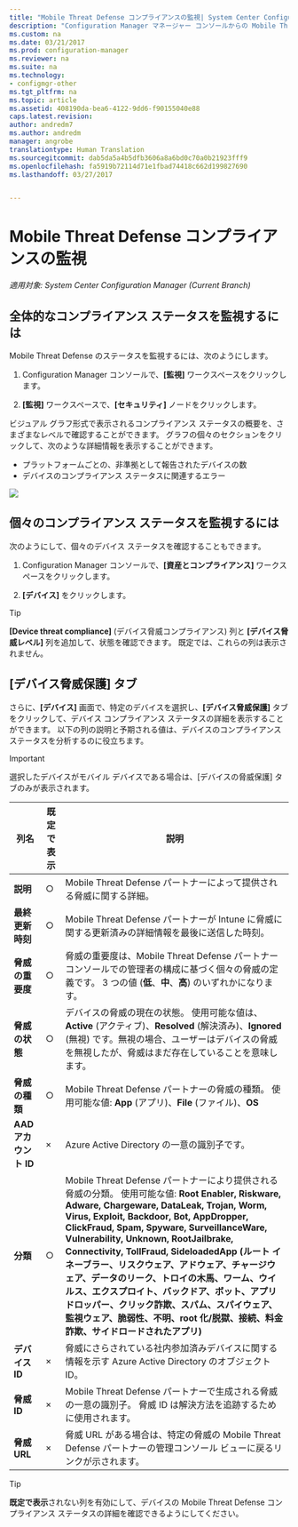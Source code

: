 ```yaml
---
title: "Mobile Threat Defense コンプライアンスの監視| System Center Configuration Manager"
description: "Configuration Manager マネージャー コンソールからの Mobile Threat Defense パートナー コンプライアンス ステータスの監視"
ms.custom: na
ms.date: 03/21/2017
ms.prod: configuration-manager
ms.reviewer: na
ms.suite: na
ms.technology:
- configmgr-other
ms.tgt_pltfrm: na
ms.topic: article
ms.assetid: 408190da-bea6-4122-9dd6-f90155040e88
caps.latest.revision: 
author: andredm7
ms.author: andredm
manager: angrobe
translationtype: Human Translation
ms.sourcegitcommit: dab5da5a4b5dfb3606a8a6bd0c70a0b21923fff9
ms.openlocfilehash: fa5919b72114d71e1fbad74418c662d199827690
ms.lasthandoff: 03/27/2017


---
```


# <a name="monitor-mobile-threat-defense-compliance"></a>**Mobile Threat Defense コンプライアンスの監視**

*適用対象: System Center Configuration Manager (Current Branch)*

## <a name="to-monitor-the-overall-compliance-status"></a>全体的なコンプライアンス ステータスを監視するには

Mobile Threat Defense のステータスを監視するには、次のようにします。

1.  Configuration Manager コンソールで、**[監視]** ワークスペースをクリックします。

2.  **[監視]** ワークスペースで、**[セキュリティ]** ノードをクリックします。

ビジュアル グラフ形式で表示されるコンプライアンス ステータスの概要を、さまざまなレベルで確認することができます。 グラフの個々のセクションをクリックして、次のような詳細情報を表示することができます。 

- プラットフォームごとの、非準拠として報告されたデバイスの数
- デバイスのコンプライアンス ステータスに関連するエラー

![](http://i.imgur.com/bmPsiWk.png)

## <a name="to-monitor-the-individual-compliance-status"></a>個々のコンプライアンス ステータスを監視するには

次のようにして、個々のデバイス ステータスを確認することもできます。

1.  Configuration Manager コンソールで、**[資産とコンプライアンス]** ワークスペースをクリックします。

2.  **[デバイス]** をクリックします。

> [!TIP] 
> **[Device threat compliance]** (デバイス脅威コンプライアンス) 列と **[デバイス脅威レベル]** 列を追加して、状態を確認できます。 既定では、これらの列は表示されません。

## <a name="device-threat-protection-tab"></a>[デバイス脅威保護] タブ

さらに、**[デバイス]** 画面で、特定のデバイスを選択し、**[デバイス脅威保護]** タブをクリックして、デバイス コンプライアンス ステータスの詳細を表示することができます。 以下の列の説明と予期される値は、デバイスのコンプライアンス ステータスを分析するのに役立ちます。

> [!IMPORTANT] 
> 選択したデバイスがモバイル デバイスである場合は、[デバイスの脅威保護] タブのみが表示されます。

|列名|既定で表示|説明| 
|-|-|-|
|**説明**| ○ | Mobile Threat Defense パートナーによって提供される脅威に関する詳細。 |
|**最終更新時刻**| ○ | Mobile Threat Defense パートナーが Intune に脅威に関する更新済みの詳細情報を最後に送信した時刻。 |
|**脅威の重要度**| ○ | 脅威の重要度は、Mobile Threat Defense パートナー コンソールでの管理者の構成に基づく個々の脅威の定義です。 3 つの値 (**低**、**中**、**高**) のいずれかになります。 |
|**脅威の状態**| ○ | デバイスの脅威の現在の状態。 使用可能な値は、**Active** (アクティブ)、**Resolved** (解決済み)、**Ignored** (無視) です。無視の場合、ユーザーはデバイスの脅威を無視したが、脅威はまだ存在していることを意味します。 |
|**脅威の種類**| ○ | Mobile Threat Defense パートナーの脅威の種類。 使用可能な値: **App** (アプリ)、**File** (ファイル)、**OS** |
|**AAD アカウント ID**| × | Azure Active Directory の一意の識別子です。 |
|**分類**| ○ | Mobile Threat Defense パートナーにより提供される脅威の分類。 使用可能な値: **Root Enabler, Riskware, Adware, Chargeware, DataLeak, Trojan, Worm, Virus, Exploit, Backdoor, Bot, AppDropper, ClickFraud, Spam, Spyware, SurveillanceWare, Vulnerability, Unknown, RootJailbrake, Connectivity, TollFraud, SideloadedApp (ルート イネーブラー、リスクウェア、アドウェア、チャージウェア、データのリーク、トロイの木馬、ワーム、ウイルス、エクスプロイト、バックドア、ボット、アプリ ドロッパー、クリック詐欺、スパム、スパイウェア、監視ウェア、脆弱性、不明、root 化/脱獄、接続、料金詐欺、サイドロードされたアプリ)** |
|**デバイス ID**| × | 脅威にさらされている社内参加済みデバイスに関する情報を示す Azure Active Directory のオブジェクト ID。 |
|**脅威 ID**| × | Mobile Threat Defense パートナーで生成される脅威の一意の識別子。 脅威 ID は解決方法を追跡するために使用されます。 |
|**脅威 URL**| × | 脅威 URL がある場合は、特定の脅威の Mobile Threat Defense パートナーの管理コンソール ビューに戻るリンクが示されます。 |

> [!TIP] 
> **既定で表示**されない列を有効にして、デバイスの Mobile Threat Defense コンプライアンス ステータスの詳細を確認できるようにしてください。
